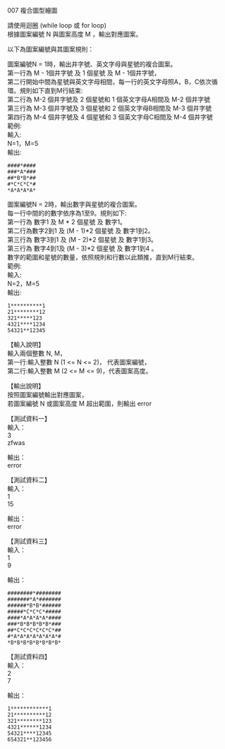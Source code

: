 007 複合圖型繪圖  
  
請使用迴圈 (while loop 或 for loop)  
根據圖案編號 N 與圖案高度 M ，輸出對應圖案。  
  
以下為圖案編號與其圖案規則：  
  
圖案編號N = 1時，輸出井字號、英文字母與星號的複合圖案。  
第一行為 M - 1個井字號 及 1 個星號 及 M - 1個井字號，  
第二行開始中間為星號與英文字母相間，每一行的英文字母照A，B，C依次循環。規則如下直到M行結束:  
第二行為 M-2 個井字號及 2 個星號和 1 個英文字母A相間及 M-2 個井字號  
第三行為 M-3 個井字號及 3 個星號和 2 個英文字母B相間及 M-3 個井字號  
第四行為 M-4 個井字號及 4 個星號和 3 個英文字母C相間及 M-4 個井字號  
範例:  
輸入:  
N=1，M=5  
輸出:  
```
####*####  
###*A*###  
##*B*B*##  
#*C*C*C*#  
*A*A*A*A*
```
  
圖案編號N = 2時，輸出數字與星號的複合圖案。  
每一行中間的的數字依序為1至9。規則如下:  
第一行為 數字1 及 M * 2 個星號 及 數字1。  
第二行為數字2到1 及 (M - 1)*2 個星號 及 數字1到2。  
第三行為 數字3到1 及 (M - 2)*2 個星號 及 數字1到3。  
第三行為 數字4到1及 (M - 3)*2 個星號 及 數字1到4 。  
數字的範圍和星號的數量，依照規則和行數以此類推，直到M行結束。  
範例:  
輸入:  
N=2，M=5  
輸出:  
```
1**********1  
21********12  
321*****123  
4321****1234  
54321**12345
```
【輸入說明】  
輸入兩個整數 N, M，  
第一行:輸入整數 N (1 <= N <= 2)， 代表圖案編號，  
第二行:輸入整數 M (2 <= M <= 9)，代表圖案高度。  
  
  
【輸出說明】  
按照圖案編號輸出對應圖案，  
若圖案編號 N 或圖案高度 M 超出範圍，則輸出 error  
  
  
【測試資料一】  
輸入：  
3  
zfwas
  
輸出：  
error  
  
【測試資料二】  
輸入：  
1  
15  
  
  
輸出：  
error  
  
【測試資料三】  
輸入：  
1  
9  
  
輸出：  
```
########*########  
#######*A*#######  
######*B*B*######  
#####*C*C*C*#####  
####*A*A*A*A*####  
###*B*B*B*B*B*###  
##*C*C*C*C*C*C*##  
#*A*A*A*A*A*A*A*#  
*B*B*B*B*B*B*B*B*
```
  
【測試資料四】  
輸入：  
2  
7  
  
輸出：  
```
1************1  
21**********12  
321********123  
4321******1234  
54321****12345  
654321**123456  
```
